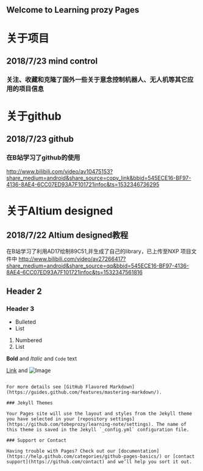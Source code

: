 ## Welcome to Learning prozy Pages


# 关于项目
## 2018/7/23  mind control

### 关注、收藏和克隆了国外一些关于意念控制机器人、无人机等其它应用的项目信息

# 关于github
## 2018/7/23   github

### 在B站学习了github的使用

http://www.bilibili.com/video/av10475153?share_medium=android&share_source=copy_link&bbid=545ECE16-BF97-4136-8AE4-6CC07ED93A7F101721infoc&ts=1532346736295


# 关于Altium designed
## 2018/7/22  Altium designed教程

在B站学习了利用AD17绘制89C51,并生成了自己的library，已上传至NXP 项目文件中
http://www.bilibili.com/video/av27266417?share_medium=android&share_source=qq&bbid=545ECE16-BF97-4136-8AE4-6CC07ED93A7F101721infoc&ts=1532347561816



## Header 2
### Header 3

- Bulleted
- List

1. Numbered
2. List

**Bold** and _Italic_ and `Code` text

[Link](url) and ![Image](src)
```

For more details see [GitHub Flavored Markdown](https://guides.github.com/features/mastering-markdown/).

### Jekyll Themes

Your Pages site will use the layout and styles from the Jekyll theme you have selected in your [repository settings](https://github.com/tobeprozy/learning-note/settings). The name of this theme is saved in the Jekyll `_config.yml` configuration file.

### Support or Contact

Having trouble with Pages? Check out our [documentation](https://help.github.com/categories/github-pages-basics/) or [contact support](https://github.com/contact) and we’ll help you sort it out.
